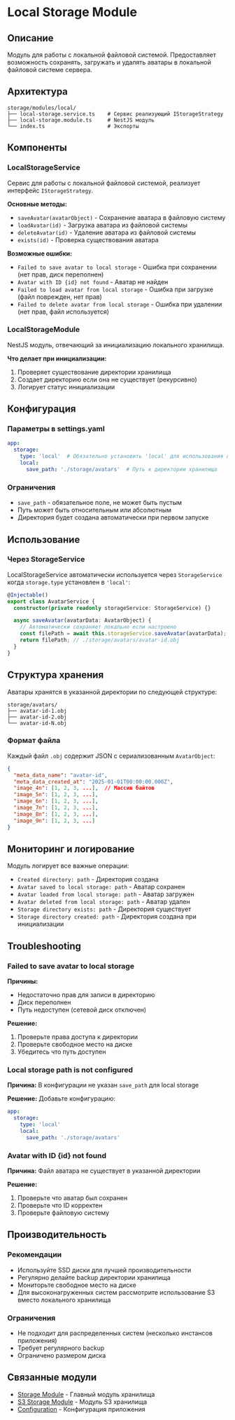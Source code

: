 # Local Storage Module

## Описание

Модуль для работы с локальной файловой системой. Предоставляет возможность сохранять, загружать и удалять аватары в локальной файловой системе сервера.

## Архитектура

```
storage/modules/local/
├── local-storage.service.ts    # Сервис реализующий IStorageStrategy
├── local-storage.module.ts     # NestJS модуль
└── index.ts                    # Экспорты
```

## Компоненты

### LocalStorageService

Сервис для работы с локальной файловой системой, реализует интерфейс `IStorageStrategy`.

**Основные методы:**
- `saveAvatar(avatarObject)` - Сохранение аватара в файловую систему
- `loadAvatar(id)` - Загрузка аватара из файловой системы
- `deleteAvatar(id)` - Удаление аватара из файловой системы
- `exists(id)` - Проверка существования аватара

**Возможные ошибки:**
- `Failed to save avatar to local storage` - Ошибка при сохранении (нет прав, диск переполнен)
- `Avatar with ID {id} not found` - Аватар не найден
- `Failed to load avatar from local storage` - Ошибка при загрузке (файл поврежден, нет прав)
- `Failed to delete avatar from local storage` - Ошибка при удалении (нет прав, файл используется)

### LocalStorageModule

NestJS модуль, отвечающий за инициализацию локального хранилища.

**Что делает при инициализации:**
1. Проверяет существование директории хранилища
2. Создает директорию если она не существует (рекурсивно)
3. Логирует статус инициализации

## Конфигурация

### Параметры в settings.yaml

```yaml
app:
  storage:
    type: 'local'  # Обязательно установить 'local' для использования локального хранилища
    local:
      save_path: './storage/avatars'  # Путь к директории хранилища
```

### Ограничения

- `save_path` - обязательное поле, не может быть пустым
- Путь может быть относительным или абсолютным
- Директория будет создана автоматически при первом запуске

## Использование

### Через StorageService

LocalStorageService автоматически используется через `StorageService` когда `storage.type` установлен в `'local'`:

```typescript
@Injectable()
export class AvatarService {
  constructor(private readonly storageService: StorageService) {}

  async saveAvatar(avatarData: AvatarObject) {
    // Автоматически сохраняет локально если настроено
    const filePath = await this.storageService.saveAvatar(avatarData);
    return filePath; // ./storage/avatars/avatar-id.obj
  }
}
```

## Структура хранения

Аватары хранятся в указанной директории по следующей структуре:

```
storage/avatars/
├── avatar-id-1.obj
├── avatar-id-2.obj
└── avatar-id-N.obj
```

### Формат файла

Каждый файл `.obj` содержит JSON с сериализованным `AvatarObject`:

```json
{
  "meta_data_name": "avatar-id",
  "meta_data_created_at": "2025-01-01T00:00:00.000Z",
  "image_4n": [1, 2, 3, ...],  // Массив байтов
  "image_5n": [1, 2, 3, ...],
  "image_6n": [1, 2, 3, ...],
  "image_7n": [1, 2, 3, ...],
  "image_8n": [1, 2, 3, ...],
  "image_9n": [1, 2, 3, ...]
}
```

## Мониторинг и логирование

Модуль логирует все важные операции:

- `Created directory: path` - Директория создана
- `Avatar saved to local storage: path` - Аватар сохранен
- `Avatar loaded from local storage: path` - Аватар загружен
- `Avatar deleted from local storage: path` - Аватар удален
- `Storage directory exists: path` - Директория существует
- `Storage directory created: path` - Директория создана при инициализации

## Troubleshooting

### Failed to save avatar to local storage

**Причины:**
- Недостаточно прав для записи в директорию
- Диск переполнен
- Путь недоступен (сетевой диск отключен)

**Решение:**
1. Проверьте права доступа к директории
2. Проверьте свободное место на диске
3. Убедитесь что путь доступен

### Local storage path is not configured

**Причина:**
В конфигурации не указан `save_path` для local storage

**Решение:**
Добавьте конфигурацию:
```yaml
app:
  storage:
    type: 'local'
    local:
      save_path: './storage/avatars'
```

### Avatar with ID {id} not found

**Причина:**
Файл аватара не существует в указанной директории

**Решение:**
1. Проверьте что аватар был сохранен
2. Проверьте что ID корректен
3. Проверьте файловую систему

## Производительность

### Рекомендации

- Используйте SSD диски для лучшей производительности
- Регулярно делайте backup директории хранилища
- Мониторьте свободное место на диске
- Для высоконагруженных систем рассмотрите использование S3 вместо локального хранилища

### Ограничения

- Не подходит для распределенных систем (несколько инстансов приложения)
- Требует регулярного backup
- Ограничено размером диска

## Связанные модули

- [Storage Module](./STORAGE_MODULE.md) - Главный модуль хранилища
- [S3 Storage Module](./S3_STORAGE.md) - Модуль S3 хранилища
- [Configuration](../../DATABASE_CONFIGURATION.md) - Конфигурация приложения

